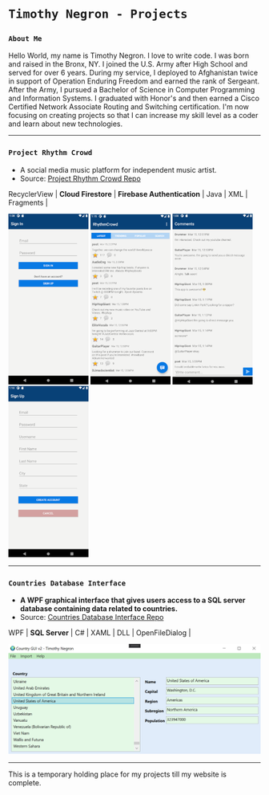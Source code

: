 # `Timothy Negron - Projects`

### `About Me`

Hello World, my name is Timothy Negron. I love to write code.
I was born and raised in the Bronx, NY. I joined the U.S. Army
after High School and served for over 6 years. During my service,
I deployed to Afghanistan twice in support of Operation Enduring Freedom
and earned the rank of Sergeant. After the Army, I pursued a 
Bachelor of Science in Computer Programming and Information Systems. I graduated with Honor's and then earned a Cisco Certified Network Associate Routing and Switching certification.
I'm now focusing on creating projects so that I can increase my
skill level as a coder and learn about new technologies.

---

### `Project Rhythm Crowd`

* A social media music platform for independent music artist.
* Source: [Project Rhythm Crowd Repo](https://github.com/timothynegron/project-rhythm-crowd)

RecyclerView | **Cloud Firestore** | **Firebase Authentication** | Java | XML |  Fragments | 

<img src="assets/sign-in.png" width=160/>
<img src="assets/global-feed.png" width=160/>
<img src="assets/comments.png" width=160>
<img src="assets/sign-up.png" width=160/>

---


### `Countries Database Interface`

* **A WPF graphical interface that gives users access to a SQL server database containing data related to countries.**
* Source: [Countries Database Interface Repo](https://github.com/timothynegron/country-db-interface)

WPF | **SQL Server** | C# | XAML | DLL | OpenFileDialog |

<img src="assets/wpf-image.png" />

---

This is a temporary holding place for my projects till my website is complete.